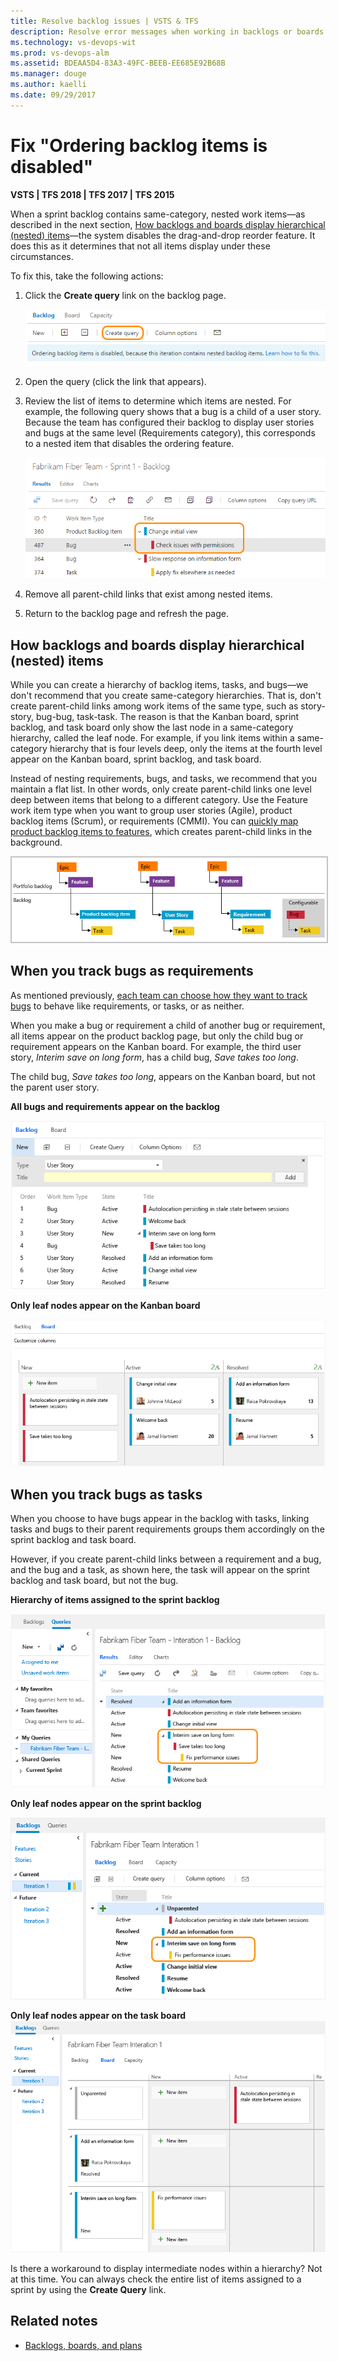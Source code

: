 ```yaml
---
title: Resolve backlog issues | VSTS & TFS
description: Resolve error messages when working in backlogs or boards in Visual Studio Team Services (VSTS) and Team Foundation Server (TFS)  
ms.technology: vs-devops-wit
ms.prod: vs-devops-alm
ms.assetid: BDEAA5D4-83A3-49FC-BEEB-EE685E92B68B
ms.manager: douge
ms.author: kaelli
ms.date: 09/29/2017  
---
```





# Fix "Ordering backlog items is disabled" 
<a id="display-hierarchy">  </a>


<b>VSTS | TFS 2018 | TFS 2017 | TFS 2015</b> 

<!--- Supports FWLINK 529135 --> 

When a sprint backlog contains same-category, nested  work items&mdash;as described in the next section, [How backlogs and boards display hierarchical (nested) items](#nested)&mdash;the system disables the drag-and-drop reorder feature. It does this as it determines that not all items display under these circumstances.  

To fix this, take the following actions: 

1. Click the **Create query** link on the backlog page. 
    
	![Create query of backlog](_img/overview/backlogs-boards-create-query.png)

2. Open the query (click the link that appears). 

3. Review the list of items to determine which items are nested. For example, the following query shows that a bug is a child of a user story. Because the team has configured their backlog to display user stories and bugs at the same level (Requirements category), this corresponds to a nested item that disables the ordering feature. 

	![Query of backlog with a nested item](_img/overview/backlogs-boards-query-nested-items.png)

4. Remove all parent-child links that exist among nested items. 

5. Return to the backlog page and refresh the page. 


<a id="nested">  </a>
## How backlogs and boards display hierarchical (nested) items 
 
While you can create a hierarchy of backlog items, tasks, and bugs&mdash;we don't recommend that you create same-category hierarchies. That is, don't create parent-child links among work items of the same type, such as story-story, bug-bug, task-task. The reason is that the Kanban board, sprint backlog, and task board only show the last node in a same-category hierarchy, called the leaf node. For example, if you link items within a same-category hierarchy that is four levels deep, only the items at the fourth level appear on the Kanban board, sprint backlog, and task board.  

Instead of nesting requirements, bugs, and tasks, we recommend that you maintain a flat list. In other words, only create parent-child links one level deep between items that belong to a different category. Use the Feature work item type when you want to group user stories (Agile), product backlog items (Scrum), or requirements (CMMI). You can [quickly map product backlog items to features](../backlogs/organize-backlog.md), which creates parent-child links in the background.    

<img src="../customize/_img/create-hierarchy-with-different-wits.png" alt="Create work items using different hiearchy" style="border: 2px solid #C3C3C3;" /> 

<a id="leaf-nodes">  </a>
## When you track bugs as requirements

As mentioned previously, [each team can choose how they want to track bugs](../customize/show-bugs-on-backlog.md) to behave like requirements, or tasks, or as neither. 

When you make a bug or requirement a child of another bug or requirement, all items appear on the product backlog page, but only the child bug or requirement appears on the Kanban board. For example, the third user story, *Interim save on long form*, has a child bug, *Save takes too long*. 

The child bug, *Save takes too long*, appears on the Kanban board, but not the parent user story.  

**All bugs and requirements appear on the backlog**  

![Child bug appears on backlog ](../customize/_img/bugs-appear-on-backlog.png)  

**Only leaf nodes appear on the Kanban board**  

![Kanban board, leaf node bug appears](../customize/_img/bugs-appear-on-board.png)  

<a id="bugs-as-tasks">  </a>
## When you track bugs as tasks

When you choose to have bugs appear in the backlog with tasks, linking tasks and bugs to their parent requirements groups them accordingly on the sprint backlog and task board.  

However, if you create parent-child links between a requirement and a bug, and the bug and a task, as shown here, the task will appear on the sprint backlog and task board, but not the bug. 

**Hierarchy of items assigned to the sprint backlog**  

![Sprint backlog query shows linked bug and task ](../customize/_img/sprint-backlog-hierarchy.png)   

**Only leaf nodes appear on the sprint backlog**  

![Sprint backlog, leaf node task ](../customize/_img/sprint-backlog-leaf-only.png)  

**Only leaf nodes appear on the task board**   
![Sprint board, leaf node task appears](../customize/_img/bugs-appear-on-taskboard.png)  

Is there a workaround to display intermediate nodes within a hierarchy?  Not at this time. You can always check the entire list of items assigned to a sprint by using the **Create Query** link. 


## Related notes

- [Backlogs, boards, and plans](backlogs-boards-plans.md) 